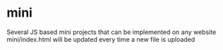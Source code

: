 # mini
Several JS based mini projects that can be implemented on any website
mini/index.html will be updated every time a new file is uploaded
